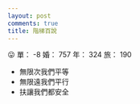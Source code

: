 ```yaml
---
layout: post
comments: true
title: 階梯百說
---
```


:stuck_out_tongue: 單： -8 婚： 757 年： 324 旅： 190

- 無限次我們平等
- 無限遠我們平行
- 扶讓我們都安全


